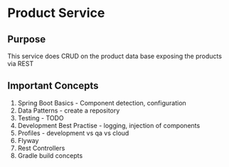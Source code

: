 # Product Service

## Purpose
This service does CRUD on the product data base exposing the products via REST

## Important Concepts
1. Spring Boot Basics - Component detection, configuration
2. Data Patterns - create a repository
3. Testing - TODO
4. Development Best Practise - logging, injection of components
5. Profiles - development vs qa vs cloud
6. Flyway
7. Rest Controllers
8. Gradle build concepts
